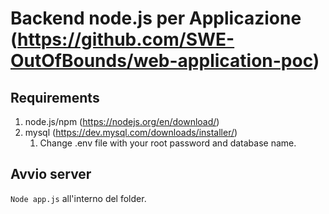 # Backend node.js per Applicazione (https://github.com/SWE-OutOfBounds/web-application-poc)

## Requirements

1. node.js/npm (https://nodejs.org/en/download/)
2. mysql (https://dev.mysql.com/downloads/installer/)
    1. Change .env file with your root password and database name.
    
## Avvio server

`Node app.js` all'interno del folder.


